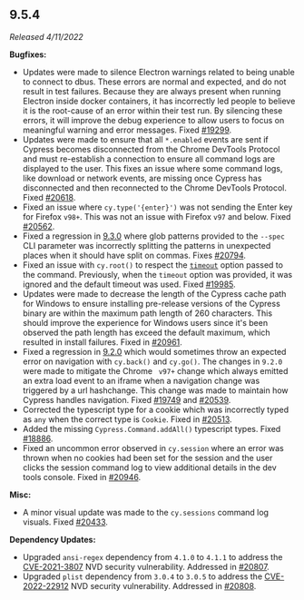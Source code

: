 ## 9.5.4

_Released 4/11/2022_

**Bugfixes:**

- Updates were made to silence Electron warnings related to being unable to
  connect to dbus. These errors are normal and expected, and do not result in
  test failures. Because they are always present when running Electron inside
  docker containers, it has incorrectly led people to believe it is the
  root-cause of an error within their test run. By silencing these errors, it
  will improve the debug experience to allow users to focus on meaningful
  warning and error messages. Fixed
  [#19299](https://github.com/cypress-io/cypress/issues/19299).
- Updates were made to ensure that all `*.enabled` events are sent if Cypress
  becomes disconnected from the Chrome DevTools Protocol and must re-establish a
  connection to ensure all command logs are displayed to the user. This fixes an
  issue where some command logs, like download or network events, are missing
  once Cypress has disconnected and then reconnected to the Chrome DevTools
  Protocol. Fixed [#20618](https://github.com/cypress-io/cypress/issues/20618).
- Fixed an issue where `cy.type('{enter}')` was not sending the Enter key for
  Firefox `v98+`. This was not an issue with Firefox `v97` and below. Fixed
  [#20562](https://github.com/cypress-io/cypress/issues/20562).
- Fixed a regression in [9.3.0](/guides/references/changelog#9-3-0) where glob
  patterns provided to the `--spec` CLI parameter was incorrectly splitting the
  patterns in unexpected places when it should have split on commas. Fixes
  [#20794](https://github.com/cypress-io/cypress/issues/20794).
- Fixed an issue with `cy.root()` to respect the
  [`timeout`](/api/commands/root#Arguments) option passed to the command.
  Previously, when the `timeout` option was provided, it was ignored and the
  default timeout was used. Fixed
  [#19985](https://github.com/cypress-io/cypress/issues/19985).
- Updates were made to decrease the length of the Cypress cache path for Windows
  to ensure installing pre-release versions of the Cypress binary are within the
  maximum path length of 260 characters. This should improve the experience for
  Windows users since it's been observed the path length has exceed the default
  maximum, which resulted in install failures. Fixed in
  [#20961](https://github.com/cypress-io/cypress/pulls/20961).
- Fixed a regression in [9.2.0](/guides/references/changelog#9-2-0) which would
  sometimes throw an expected error on navigation with `cy.back()` and
  `cy.go()`. The changes in `9.2.0` were made to mitigate the Chrome ` v97+`
  change which always emitted an extra load event to an iframe when a navigation
  change was triggered by a url hashchange. This change was made to maintain how
  Cypress handles navigation. Fixed
  [#19749](https://github.com/cypress-io/cypress/issues/19749) and
  [#20539](https://github.com/cypress-io/cypress/issues/20539).
- Corrected the typescript type for a cookie which was incorrectly typed as
  `any` when the correct type is `Cookie`. Fixed in
  [#20513](https://github.com/cypress-io/cypress/pull/20513).
- Added the missing `Cypress.Command.addAll()` typescript types. Fixed
  [#18886](https://github.com/cypress-io/cypress/issue/18886).
- Fixed an uncommon error observed in `cy.session` where an error was thrown
  when no cookies had been set for the session and the user clicks the session
  command log to view additional details in the dev tools console. Fixed in
  [#20946](https://github.com/cypress-io/cypress/pull/20946).

**Misc:**

- A minor visual update was made to the `cy.sessions` command log visuals. Fixed
  [#20433](https://github.com/cypress-io/cypress/issues/20433).

**Dependency Updates:**

- Upgraded `ansi-regex` dependency from `4.1.0` to `4.1.1` to address the
  [CVE-2021-3807](https://nvd.nist.gov/vuln/detail/CVE-2021-3807) NVD security
  vulnerability. Addressed in
  [#20807](https://github.com/cypress-io/cypress/pull/20807).
- Upgraded `plist` dependency from `3.0.4` to `3.0.5` to address the
  [CVE-2022-22912](https://nvd.nist.gov/vuln/detail/CVE-2022-22912) NVD security
  vulnerability. Addressed in
  [#20808](https://github.com/cypress-io/cypress/pull/20808).
